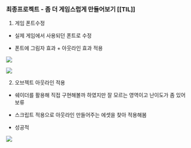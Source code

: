 
### 최종프로젝트 - 좀 더 게임스럽게 만들어보기 [[TIL]]

1. 게임 폰트수정

- 실제 게임에서 사용되던 폰트로 수정

- 폰트에 그림자 효과 + 아웃라인 효과 적용 

  

[![](https://blogger.googleusercontent.com/img/b/R29vZ2xl/AVvXsEjbAR0lW3nJdzmt5qABb8vaoQqezVF_Ac32KfJrOONwEsPuUw4DrNqsDSimUgR1xMM8SLjzpmicfOtGuTtsinaDYeKRzls5bjzNKFY5twgiuecxUZ-9JzKCNaFV8_WODT3NWwS7S-PNT0XoWuEf-B8mEF6eUa0rpw1lcn7WhGwRMlBmyqpFlR98WR3WDFJ8/s320/%EC%8A%A4%ED%81%AC%EB%A6%B0%EC%83%B7%202024-02-23%20180748.png)](https://www.blogger.com/blog/post/edit/3583706664799492072/346657380040875624#)

  

[![](https://blogger.googleusercontent.com/img/b/R29vZ2xl/AVvXsEj9mjafGMvnvJ8nB9TaJj9qkmDa2FtMbSJBz_8oyKgYsTer5z5QKQga48mv7oIinhe5IoZnAwih5g5d8ca6SIn1oimoX051ew17roqHsD7Agv3tf3VYP07299Rb4pjNuisSP_ocHVQ4VefWdWC84JpSH-WzlxSOfoZvmou_Dt2J-Zt5OsS1bhlXzUv2KLia/s320/%EC%8A%A4%ED%81%AC%EB%A6%B0%EC%83%B7%202024-02-23%20180645.png)](https://www.blogger.com/blog/post/edit/3583706664799492072/346657380040875624#)

  

2. 오브젝트 아웃라인 적용

- 쉐이더를 활용해 직접 구현해볼까 하였지만 잘 모르는 영역이고 난이도가 좀 있어 보류

- 스크립트 적용으로 아웃라인 만들어주는 에셋을 찾아 적용해봄

- 성공적

  

[![](https://blogger.googleusercontent.com/img/b/R29vZ2xl/AVvXsEh6zrtiWAkwrfiCe3f6LxsVJcQqdFW741Y-m_pWHXrAWYflz5GKDukW0FwSAWINfCa2XkFiq2airJxH9CPyEsie2vMFUbbXRubKFjGc2ahPuqvZdk8PV4nAEUeB8ki_Ru9lkPZCCnJf-WN9TWG7QOePi8fesXYL6XvGGTJQ51BC5JZp5EmHLrIku_Tnxd9V/s320/%EC%8A%A4%ED%81%AC%EB%A6%B0%EC%83%B7%202024-02-23%20155054.png)](https://www.blogger.com/blog/post/edit/3583706664799492072/346657380040875624#)
